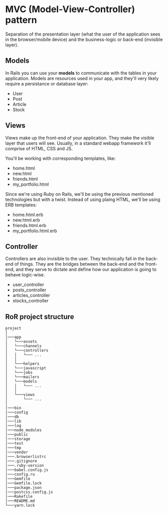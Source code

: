 # MVC (Model-View-Controller) pattern

Separation of the presentation layer (what the user of the application sees in the browser/mobile device) and the business-logic or back-end (invisible layer).

## Models
In Rails you can use your **models** to communicate with the tables in your application. Models are resources used in your app, and they'll very likely require a persistance or database layer:
- User
- Post
- Article
- Stock 

## Views
Views make up the front-end of your application. They make the visible layer that users will see. Usually, in a standard webapp framework it'll comprise of HTML, CSS and JS. 

You'll be working with corresponding templates, like:
- home.html
- new.html
- friends.html
- my_portfolio.html

Since we're using Ruby on Rails, we'll be using the previous mentioned technologies but with a twist. Instead of using plaing HTML, we'll be using ERB templates:
- home.html.erb
- new.html.erb
- friends.html.erb
- my_portfolio.html.erb

## Controller
Controllers are also invisible to the user. They technically fall in the back-end of things. They are the bridges between the back-end and the front-end, and they serve to dictate and define how our application is going to behave logic-wise. 
- user_controller
- posts_controller
- articles_controller
- stocks_controller

## RoR project structure
```
project
│
│───app
│   └───assets
│   └───channels
│   └───controllers
│   │   └─── ...
│   │
│   └───helpers
│   └───javascript
│   └───jobs
│   └───mailers
│   └───models
│   │   └─── ...
│   │
│   └───views
│       └─── ...
│ 
│───bin
│───config
│───db
│───lib
│───log
│───node_modules
│───public
│───storage
│───test
│───tmp
│───vendor
│───.browserlistrc
│───.gitignore
│───.ruby-version
│───babel.config.js
│───config.ru
│───Gemfile
│───Gemfile.lock
│───package.json
│───postcss.config.js
│───Rakefile
│───README.md
└───yarn.lock
```
